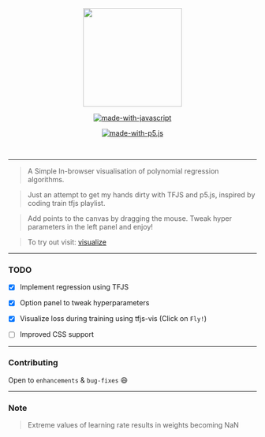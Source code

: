 <div align = "center">
<img src="https://image.flaticon.com/icons/png/512/1700/premium/1700483.png" width=200px/>
</div>


<div align="center">


[![made-with-javascript](https://img.shields.io/badge/Made%20with-tensorflow.js-orange.svg)](https://js.tensorflow.org/)

[![made-with-p5.js](https://img.shields.io/badge/Made%20with-p5.js-pink.svg)](https://p5js.org/)


<br>



</div>

------------------------------------------

> A Simple In-browser visualisation of polynomial regression algorithms.

> Just an attempt to get my hands dirty with TFJS and p5.js, inspired by coding train tfjs playlist.

> Add points to the canvas by dragging the mouse. Tweak hyper parameters in the left panel and enjoy!

> To try out visit: [visualize](https://visualize-regression.surge.sh)

------------------------------------------

### TODO
- [x] Implement regression using TFJS
- [x] Option panel to tweak hyperparameters
- [x] Visualize loss during training using tfjs-vis (Click on `Fly!`)
- [ ] Improved CSS support



------------------------------------------
### Contributing
 Open to `enhancements` & `bug-fixes` :smile: 

------------------------------------------
### Note

> Extreme values of learning rate results in weights becoming NaN

